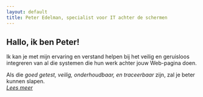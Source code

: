 ```yaml
---
layout: default
title: Peter Edelman, specialist voor IT achter de schermen
---
```


## Hallo, ik ben Peter!

  Ik kan je met mijn ervaring en verstand helpen bij het veilig en geruisloos integreren van al die systemen die hun werk achter jouw Web-pagina doen. 
  
  Als die _goed getest,  veilig, onderhoudbaar, en traceerbaar_ zijn, zal je beter kunnen slapen.  
  [_Lees meer_](/about)

